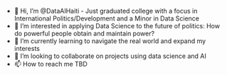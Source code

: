 - 👋 Hi, I’m @DataAIHaiti - Just graduated college with a focus in International Politics/Development and a Minor in Data Science
- 👀 I’m interested in applying Data Science to the future of politics: How do powerful people obtain and maintain power? 
- 🌱 I’m currently learning to navigate the real world and expand my interests
- 💞️ I’m looking to collaborate on projects using data science and AI
- 📫 How to reach me TBD

<!---
DataAIHaiti/DataAIHaiti is a ✨ special ✨ repository because its `README.md` (this file) appears on your GitHub profile.
You can click the Preview link to take a look at your changes.
--->
